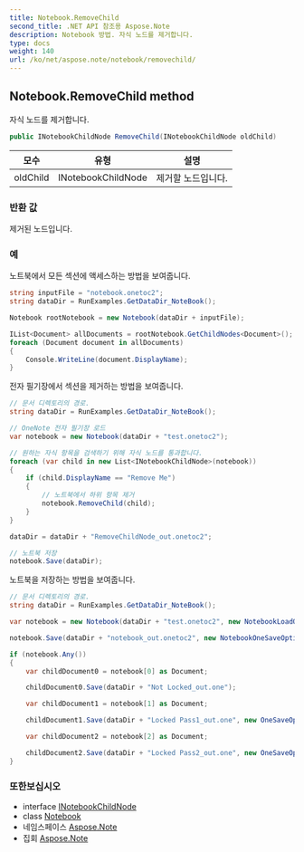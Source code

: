 ```yaml
---
title: Notebook.RemoveChild
second_title: .NET API 참조용 Aspose.Note
description: Notebook 방법. 자식 노드를 제거합니다.
type: docs
weight: 140
url: /ko/net/aspose.note/notebook/removechild/
---
```

## Notebook.RemoveChild method

자식 노드를 제거합니다.

```csharp
public INotebookChildNode RemoveChild(INotebookChildNode oldChild)
```

| 모수 | 유형 | 설명 |
| --- | --- | --- |
| oldChild | INotebookChildNode | 제거할 노드입니다. |

### 반환 값

제거된 노드입니다.

### 예

노트북에서 모든 섹션에 액세스하는 방법을 보여줍니다.

```csharp
string inputFile = "notebook.onetoc2";
string dataDir = RunExamples.GetDataDir_NoteBook();

Notebook rootNotebook = new Notebook(dataDir + inputFile);

IList<Document> allDocuments = rootNotebook.GetChildNodes<Document>();
foreach (Document document in allDocuments) 
{
    Console.WriteLine(document.DisplayName);
}
```

전자 필기장에서 섹션을 제거하는 방법을 보여줍니다.

```csharp
// 문서 디렉토리의 경로.
string dataDir = RunExamples.GetDataDir_NoteBook();

// OneNote 전자 필기장 로드
var notebook = new Notebook(dataDir + "test.onetoc2");

// 원하는 자식 항목을 검색하기 위해 자식 노드를 통과합니다.
foreach (var child in new List<INotebookChildNode>(notebook))
{
    if (child.DisplayName == "Remove Me")
    {
        // 노트북에서 하위 항목 제거
        notebook.RemoveChild(child);
    }
}

dataDir = dataDir + "RemoveChildNode_out.onetoc2";

// 노트북 저장
notebook.Save(dataDir);
```

노트북을 저장하는 방법을 보여줍니다.

```csharp
// 문서 디렉토리의 경로.
string dataDir = RunExamples.GetDataDir_NoteBook();

var notebook = new Notebook(dataDir + "test.onetoc2", new NotebookLoadOptions() { DeferredLoading = false });

notebook.Save(dataDir + "notebook_out.onetoc2", new NotebookOneSaveOptions() { DeferredSaving = true});

if (notebook.Any())
{
    var childDocument0 = notebook[0] as Document;

    childDocument0.Save(dataDir + "Not Locked_out.one");

    var childDocument1 = notebook[1] as Document;

    childDocument1.Save(dataDir + "Locked Pass1_out.one", new OneSaveOptions() { DocumentPassword = "pass" });

    var childDocument2 = notebook[2] as Document;

    childDocument2.Save(dataDir + "Locked Pass2_out.one", new OneSaveOptions() { DocumentPassword = "pass2" });
}
```

### 또한보십시오

* interface [INotebookChildNode](../../inotebookchildnode/)
* class [Notebook](../)
* 네임스페이스 [Aspose.Note](../../notebook/)
* 집회 [Aspose.Note](../../../)


